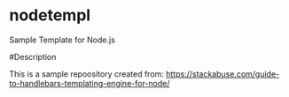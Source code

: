 # nodetempl
Sample Template for Node.js

#Description

This is a sample repoository created from: https://stackabuse.com/guide-to-handlebars-templating-engine-for-node/
